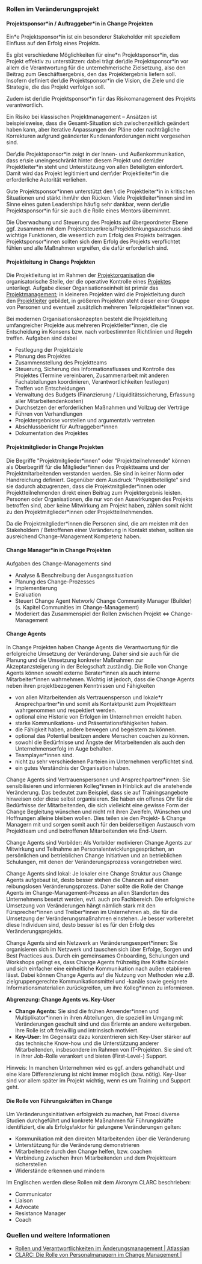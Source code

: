 ### Rollen im Veränderungsprojekt ###

#### Projektsponsor\*in / Auftraggeber\*in in Change Projekten ####

Ein\*e Projektsponsor\*in ist ein besonderer Stakeholder mit speziellem Einfluss auf den Erfolg eines Projekts.

Es gibt verschiedene Möglichkeiten für eine\*n Projektsponsor\*in, das Projekt effektiv zu unterstützen: dabei trägt der\die Projektsponsor\*in vor allem die Verantwortung für die unternehmerische Zielsetzung, also den Beitrag zum Geschäftsergebnis, den das Projektergebnis liefern soll. Insofern definiert der\die Projektsponsor\*in die Vision, die Ziele und die Strategie, die das Projekt verfolgen soll. 

Zudem ist der\die Projektsponsor\*in für das Risikomanagement des Projekts verantwortlich.

Ein Risiko bei klassischen Projektmanagement – Ansätzen ist beispielsweise, dass die Gesamt-Situation sich zwischenzeitlich geändert haben kann, aber iterative Anpassungen der Pläne oder nachträgliche Korrekturen aufgrund geänderter Kundenanforderungen nicht vorgesehen sind.

Der\die Projektsponsor\*in zeigt in der Innen- und Außenkommunikation, dass er\sie uneingeschränkt hinter diesem Projekt und dem\der Projektleiter\*in steht und Unterstützung von allen Beteiligten einfordert. Damit wird das Projekt legitimiert und dem\der Projektleiter\*in die erforderliche Autorität verliehen.

Gute Projektsponsor\*innen unterstützt den \ die Projektleiter\*in in kritischen Situationen und stärkt ihm\ihr den Rücken. Viele Projektleiter\*innen sind im Sinne eines guten Leaderships häufig sehr dankbar, wenn der\die Projektsponsor\*in für sie auch die Rolle eines Mentors übernimmt. 

Die Überwachung und Steuerung des Projekts auf übergeordneter Ebene ggf. zusammen mit dem Projektsteuerkreis/Projektlenkungsausschuss sind wichtige Funktionen, die wesentlich zum Erfolg des Projekts beitragen. Projektsponsor\*innen sollten sich dem Erfolg des Projekts verpflichtet fühlen und alle Maßnahmen ergreifen, die dafür erforderlich sind.

#### Projektleitung in Change Projekten ####

Die Projektleitung ist im Rahmen der [Projektorganisation](https://de.wikipedia.org/wiki/Projektorganisation) die organisatorische Stelle, der die operative Kontrolle eines [Projektes](https://de.wikipedia.org/wiki/Projekt) unterliegt. Aufgabe dieser Organisationseinheit ist primär das [Projektmanagement](https://de.wikipedia.org/wiki/Projektmanagement); in kleineren Projekten wird die Projektleitung durch den [Projektleiter](https://de.wikipedia.org/wiki/Projektleiter) gebildet, in größeren Projekten steht dieser einer Gruppe von Personen und eventuell zusätzlich mehreren Teilprojektleiter\*innen vor. 

Bei modernen Organisationskonzepten besteht die Projektleitung umfangreicher Projekte aus mehreren Projektleiter\*innen, die die Entscheidung im Konsens bzw. nach vorbestimmten Richtlinien und Regeln treffen. Aufgaben sind dabei

- Festlegung der Projektziele
- Planung des Projektes
- Zusammenstellung des Projektteams
- Steuerung, Sicherung des Informationsflusses und Kontrolle des Projektes (Termine vereinbaren, Zusammenarbeit mit anderen Fachabteilungen koordinieren, Verantwortlichkeiten festlegen)
- Treffen von Entscheidungen
- Verwaltung des Budgets (Finanzierung / Liquiditätssicherung, Erfassung aller Mitarbeitendenkosten)
- Durchsetzen der erforderlichen Maßnahmen und Vollzug der Verträge
- Führen von Verhandlungen
- Projektergebnisse vorstellen und argumentativ vertreten
- Abschlussbericht für Auftraggeber\*innen
- Dokumentation des Projektes

#### Projektmitglieder in Change Projekten ####

Die Begriffe "Projektmitglieder\*innen" oder "Projektteilnehmende" können als Oberbegriff für die Mitglieder\*innen des Projektteams und der Projektmitarbeitenden verstanden werden. Sie sind in keiner Norm oder Handreichung definiert. Gegenüber dem Ausdruck "Projektbeteiligte" sind sie dadurch abzugrenzen, dass die Projektmitglieder\*innen oder Projektteilnehmenden direkt einen Beitrag zum Projektergebnis leisten. Personen oder Organisationen, die nur von den Auswirkungen des Projekts betroffen sind, aber keine Mitwirkung am Projekt haben, zählen somit nicht zu den Projektmitglieder\*innen oder Projektteilnehmenden. 

Da die Projektmitglieder\*innen die Personen sind, die am meisten mit den Stakeholdern / Betroffenen einer Veränderung in Kontakt stehen, sollten sie ausreichend Change-Management Kompetenz haben.

#### Change Manager\*in in Change Projekten ####

Aufgaben des Change-Managements sind

- Analyse & Beschreibung der Ausgangssituation
- Planung des Change-Prozesses
- Implementierung
- Evaluation 
- Steuert Change Agent Network/ Change Community Manager (Builder) (s. Kapitel Communities im Change-Management) 
- Moderiert das Zusammenspiel der Rollen zwischen Projekt <=> Change-Management

#### Change Agents ####

In Change Projekten haben Change Agents die Verantwortung für die erfolgreiche Umsetzung der Veränderung. Daher sind sie auch für die Planung und die Umsetzung konkreter Maßnahmen zur Akzeptanzsteigerung in der Belegschaft zuständig. Die Rolle von Change Agents können sowohl externe Berater\*innen als auch interne Mitarbeiter\*innen wahrnehmen. Wichtig ist jedoch, dass die Change Agents neben ihren projektbezogenen Kenntnissen und Fähigkeiten

- von allen Mitarbeitenden als Vertrauensperson und lokale\*r Ansprechpartner\*in und somit als Kontaktpunkt zum Projektteam wahrgenommen und respektiert werden.
- optional eine Historie von Erfolgen im Unternehmen erreicht haben.
- starke Kommunikations- und Präsentationsfähigkeiten haben.
- die Fähigkeit haben, andere bewegen und begeistern zu können.
- optional das Potential besitzen andere Menschen coachen zu können.
- sowohl die Bedürfnisse und Ängste der Mitarbeitenden als auch den Unternehmenserfolg im Auge behalten.
- Teamplayer\*innen sind. 
- nicht zu sehr verschiedenen Parteien im Unternehmen verpflichtet sind. 
- ein gutes Verständnis der Organisation haben. 

Change Agents sind Vertrauenspersonen und Ansprechpartner\*innen: Sie sensibilisieren und informieren Kolleg\*innen in Hinblick auf die anstehende Veränderung. Das bedeutet zum Beispiel, dass sie auf Trainingsangebote hinweisen oder diese selbst organisieren. Sie haben ein offenes Ohr für die Bedürfnisse der Mitarbeitenden, die sich vielleicht eine gewisse Form der Change Begleitung wünschen und nicht mit ihren Zweifeln, Wünschen und Hoffnungen alleine bleiben wollen. Dies teilen sie den Projekt- & Change Managern mit und sorgen somit auch für den beiderseitigen Austausch vom Projektteam und und betroffenen Mitarbeitenden wie End-Usern.

Change Agents sind Vorbilder: Als Vorbilder motivieren Change Agents zur Mitwirkung und Teilnahme an Personalentwicklungsgesprächen, an persönlichen und betrieblichen Change Initiativen und an betrieblichen Schulungen, mit denen der Veränderungsprozess vorangetrieben wird.

Change Agents sind lokal: Je lokaler eine Change Struktur aus Change Agents aufgebaut ist, desto besser stehen die Chancen auf einen reibungslosen Veränderungsprozess. Daher sollte die Rolle der Change Agents im Change-Management-Prozess an allen Standorten des Unternehmens besetzt werden, evtl. auch pro Fachbereich. Die erfolgreiche Umsetzung von Veränderungen hängt nämlich stark mit den Fürsprecher\*innen und Treiber\*innen im Unternehmen ab, die für die Umsetzung der Veränderungsmaßnahmen einstehen. Je besser vorbereitet diese Individuen sind, desto besser ist es für den Erfolg des Veränderungsprojekts.

Change Agents sind ein Netzwerk an Veränderungsexpert\*innen: Sie organisieren sich im Netzwerk und tauschen sich über Erfolge, Sorgen und Best Practices aus. Durch ein gemeinsames Onboarding, Schulungen und Workshops gelingt es, dass Change Agents frühzeitig ihre Kräfte bündeln und sich einfacher eine einheitliche Kommunikation nach außen etablieren lässt. Dabei können Change Agents auf die Nutzung von Methoden wie z.B. zielgruppengerechte Kommunikationsmittel und -kanäle sowie geeignete Informationsmaterialien zurückgreifen, um ihre Kolleg\*innen zu informieren.

**Abgrenzung: Change Agents vs. Key-User**

- **Change Agents:** Sie sind die frühen Anwender\*innen und Multiplikator\*innen in ihren Abteilungen, die speziell im Umgang mit Veränderungen geschult sind und das Erlernte an andere weitergeben. Ihre Rolle ist oft freiwillig und intrinsisch motiviert.
- **Key-User:** Im Gegensatz dazu konzentrieren sich Key-User stärker auf das technische Know-how und die Unterstützung anderer Mitarbeitenden, insbesondere im Rahmen von IT-Projekten. Sie sind oft in ihrer Job-Rolle verankert und bieten (First-Level-) Support.

Hinweis: In manchen Unternehmen wird es ggf. anders gehandhabt und eine klare Differenzierung ist nicht immer möglich (bzw. nötig). Key-User sind vor allem später im Projekt wichtig, wenn es um Training und Support geht.

#### Die Rolle von Führungskräften im Change ####

Um Veränderungsinitiativen erfolgreich zu machen, hat Prosci diverse Studien durchgeführt und konkrete Maßnahmen für Führungskräfte identifiziert, die als Erfolgsfaktor für gelungene Veränderungen gelten:

- Kommunikation mit den direkten Mitarbeitenden über die Veränderung
- Unterstützung für die Veränderung demonstrieren
- Mitarbeitende durch den Change helfen, bzw. coachen
- Verbindung zwischen ihren Mitarbeitenden und dem Projektteam sicherstellen
- Widerstände erkennen und mindern

Im Englischen werden diese Rollen mit dem Akronym CLARC beschrieben:

- Communicator
- Liaison
- Advocate
- Resistance Manager
- Coach

### Quellen und weitere Informationen

- [Rollen und Verantwortlichkeiten im Änderungsmanagement | Atlassian](https://www.atlassian.com/de/itsm/change-management/roles-and-responsibilities)
- [CLARC: Die Rolle von Personalmanagern im Change Management |](https://www.prosci.com/de/blog/clarc-die-rolle-von-personalmanagern-im-change-management)
